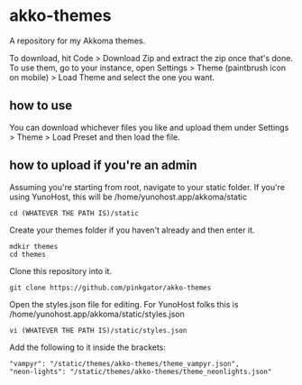 # akko-themes
A repository for my Akkoma themes.

To download, hit Code > Download Zip and extract the zip once that's done.
To use them, go to your instance, open Settings > Theme (paintbrush icon on mobile) > Load Theme and select the one you want.

## how to use
You can download whichever files you like and upload them under Settings > Theme > Load Preset and then load the file.

## how to upload if you're an admin
Assuming you're starting from root, navigate to your static folder. If you're using YunoHost, this will be /home/yunohost.app/akkoma/static
```
cd (WHATEVER THE PATH IS)/static
```
Create your themes folder if you haven't already and then enter it.
```
mdkir themes
cd themes
```
Clone this repository into it.
```
git clone https://github.com/pinkgator/akko-themes
```
Open the styles.json file for editing. For YunoHost folks this is /home/yunohost.app/akkoma/static/styles.json
```
vi (WHATEVER THE PATH IS)/static/styles.json
```
Add the following to it inside the brackets:
```
"vampyr": "/static/themes/akko-themes/theme_vampyr.json",
"neon-lights": "/static/themes/akko-themes/theme_neonlights.json"
```
